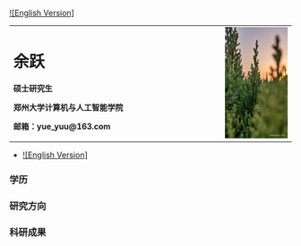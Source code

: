 [![English Version]](https://github.com/Yue-Yuu/Yue-Yuu.github.io/index-en.md")

<table border="0">
  <tr>
    <td width="75%">
      <h1>余跃</h1>
      <p><b>硕士研究生</b></p>
      <p><b>郑州大学计算机与人工智能学院</b></p>
      <p><b>邮箱：yue_yuu@163.com</b></p>
    </td>
    <td width="25%">
      <img src="/image1.jpg" width="100%">
    </td>
</table>

* [![English Version]](https://github.com/Yue-Yuu/Yue-Yuu.github.io/index-en.md")

### 学历

### 研究方向

### 科研成果


